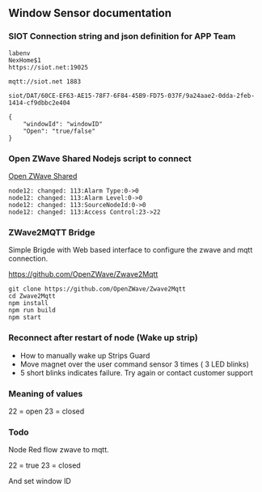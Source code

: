 ## Window Sensor documentation



### SIOT Connection string and json definition for APP Team
```
labenv
NexHome$1
https://siot.net:19025

mqtt://siot.net 1883

siot/DAT/60CE-EF63-AE15-78F7-6F84-45B9-FD75-037F/9a24aae2-0dda-2feb-1414-cf9dbbc2e404

{
	"windowId": "windowID"
	"Open": "true/false"
}
```


### Open ZWave Shared Nodejs script to connect
[Open ZWave Shared](https://github.com/OpenZWave/node-openzwave-shared/blob/master/README-raspbian.md)

```
node12: changed: 113:Alarm Type:0->0
node12: changed: 113:Alarm Level:0->0
node12: changed: 113:SourceNodeId:0->0
node12: changed: 113:Access Control:23->22
```

### ZWave2MQTT Bridge
Simple Brigde with Web based interface to configure the zwave and mqtt connection.


https://github.com/OpenZWave/Zwave2Mqtt

```
git clone https://github.com/OpenZWave/Zwave2Mqtt
cd Zwave2Mqtt
npm install
npm run build
npm start
```

### Reconnect after restart of node (Wake up strip)
* How to manually wake up Strips Guard
* Move magnet over the user command sensor 3 times ( 3 LED blinks)
* 5 short blinks indicates failure. Try again or contact customer support 

### Meaning of values
22 = open
23 = closed

### Todo
Node Red flow zwave to mqtt.

22 = true
23 = closed

And set window ID